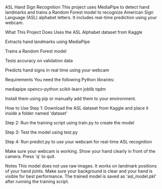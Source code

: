 ASL Hand Sign Recognition
This project uses MediaPipe to detect hand landmarks and trains a Random Forest model to recognize American Sign Language (ASL) alphabet letters. It includes real-time prediction using your webcam.

What This Project Does
Uses the ASL Alphabet dataset from Kaggle

Extracts hand landmarks using MediaPipe

Trains a Random Forest model

Tests accuracy on validation data

Predicts hand signs in real time using your webcam

Requirements
You need the following Python libraries:

mediapipe
opencv-python
scikit-learn
joblib
tqdm

Install them using pip or manually add them to your environment.

How to Use
Step 1: Download the ASL dataset from Kaggle and place it inside a folder named 'dataset'

Step 2: Run the training script using train.py to create the model

Step 3: Test the model using test.py

Step 4: Run predict.py to use your webcam for real-time ASL recognition

Make sure your webcam is working. Show your hand clearly in front of the camera. Press 'q' to quit.

Notes
This model does not use raw images. It works on landmark positions of your hand joints.
Make sure your background is clear and your hand is visible for best performance.
The trained model is saved as 'asl_model.pkl' after running the training script.
